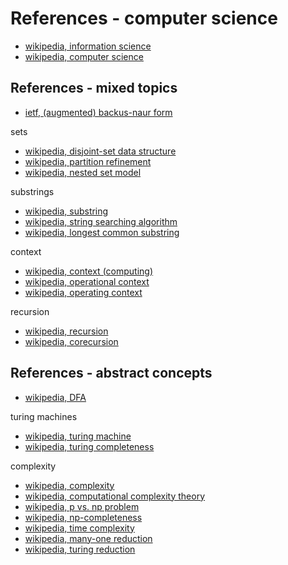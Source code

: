 
<!-- ======================================================================= -->
# References - computer science

* [wikipedia, information science](https://en.wikipedia.org/wiki/Information_science)
* [wikipedia, computer science](https://en.wikipedia.org/wiki/Computer_science)

<!-- ======================================================================= -->
## References - mixed topics

* [ietf, (augmented) backus-naur form](https://tools.ietf.org/html/rfc5234)

sets

* [wikipedia, disjoint-set data structure](https://en.wikipedia.org/wiki/Disjoint-set_data_structure)
* [wikipedia, partition refinement](https://en.wikipedia.org/wiki/Partition_refinement)
* [wikipedia, nested set model](https://en.wikipedia.org/wiki/Nested_set_model)

substrings

* [wikipedia, substring](https://en.wikipedia.org/wiki/Substring)
* [wikipedia, string searching algorithm](https://en.wikipedia.org/wiki/String_searching_algorithm)
* [wikipedia, longest common substring](https://en.wikipedia.org/wiki/Longest_common_substring_problem)

context

* [wikipedia, context (computing)](https://en.wikipedia.org/wiki/Context_%28computing%29)
* [wikipedia, operational context](https://en.wikipedia.org/wiki/Operational_context)
* [wikipedia, operating context](https://en.wikipedia.org/wiki/Operating_context)

recursion

* [wikipedia, recursion](https://en.wikipedia.org/wiki/Recursion_%28computer_science%29)
* [wikipedia, corecursion](https://en.wikipedia.org/wiki/Corecursion)

<!-- ======================================================================= -->
## References - abstract concepts

* [wikipedia, DFA](https://en.wikipedia.org/wiki/Deterministic_finite_automaton)

turing machines

* [wikipedia, turing machine](https://en.wikipedia.org/wiki/Turing_machine)
* [wikipedia, turing completeness](https://en.wikipedia.org/wiki/Turing_completeness)

complexity

* [wikipedia, complexity](https://en.wikipedia.org/wiki/Complexity)
* [wikipedia, computational complexity theory](https://en.wikipedia.org/wiki/Computational_complexity_theory)
* [wikipedia, p vs. np problem](https://en.wikipedia.org/wiki/P_versus_NP_problem)
* [wikipedia, np-completeness](https://en.wikipedia.org/wiki/NP-completeness)
* [wikipedia, time complexity](https://en.wikipedia.org/wiki/Time_complexity)
* [wikipedia, many-one reduction](https://en.wikipedia.org/wiki/Many-one_reduction)
* [wikipedia, turing reduction](https://en.wikipedia.org/wiki/Turing_reduction)
